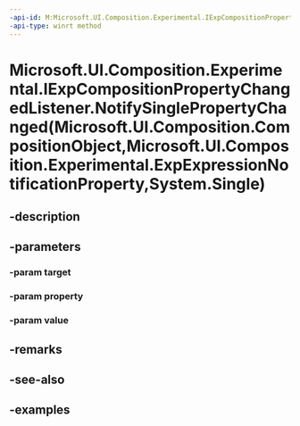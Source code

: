 ```yaml
---
-api-id: M:Microsoft.UI.Composition.Experimental.IExpCompositionPropertyChangedListener.NotifySinglePropertyChanged(Microsoft.UI.Composition.CompositionObject,Microsoft.UI.Composition.Experimental.ExpExpressionNotificationProperty,System.Single)
-api-type: winrt method
---
```


# Microsoft.UI.Composition.Experimental.IExpCompositionPropertyChangedListener.NotifySinglePropertyChanged(Microsoft.UI.Composition.CompositionObject,Microsoft.UI.Composition.Experimental.ExpExpressionNotificationProperty,System.Single)

<!--
public void NotifySinglePropertyChanged (Microsoft.UI.Composition.CompositionObject target, Microsoft.UI.Composition.Experimental.ExpExpressionNotificationProperty property, float value);
-->


## -description

## -parameters

### -param target

### -param property

### -param value

## -remarks

## -see-also

## -examples


